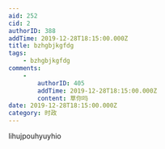 ```yaml
---
aid: 252
cid: 2
authorID: 388
addTime: 2019-12-28T18:15:00.000Z
title: bzhgbjkgfdg
tags:
    - bzhgbjkgfdg
comments:
    -
        authorID: 405
        addTime: 2019-12-28T18:15:00.000Z
        content: 草你吗
date: 2019-12-28T18:15:00.000Z
category: 时政
---
```


lihujpouhyuyhio
